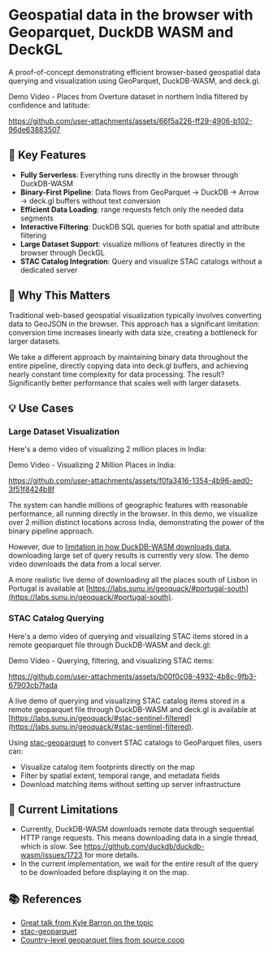 # Geospatial data in the browser with Geoparquet, DuckDB WASM and DeckGL

A proof-of-concept demonstrating efficient browser-based geospatial data querying and visualization using GeoParquet, DuckDB-WASM, and deck.gl.

Demo Video - Places from Overture dataset in northern India filtered by confidence and latitude:


https://github.com/user-attachments/assets/66f5a226-ff29-4906-b102-96de63883507



## 🚀 Key Features

- **Fully Serverless**: Everything runs directly in the browser through DuckDB-WASM
- **Binary-First Pipeline**: Data flows from GeoParquet → DuckDB → Arrow → deck.gl buffers without text conversion
- **Efficient Data Loading**: range requests fetch only the needed data segments
- **Interactive Filtering**: DuckDB SQL queries for both spatial and attribute filtering
- **Large Dataset Support**: visualize millions of features directly in the browser through DeckGL
- **STAC Catalog Integration**: Query and visualize STAC catalogs without a dedicated server

## 🎯 Why This Matters

Traditional web-based geospatial visualization typically involves converting data to GeoJSON in the browser. This approach has a significant limitation: conversion time increases linearly with data size, creating a bottleneck for larger datasets.

We take a different approach by maintaining binary data throughout the entire pipeline, directly copying data into deck.gl buffers, and achieving nearly constant time complexity for data processing. The result? Significantly better performance that scales well with larger datasets.

## 💡 Use Cases

### Large Dataset Visualization

Here's a demo video of visualizing 2 million places in India:

Demo Video - Visualizing 2 Million Places in India:


https://github.com/user-attachments/assets/f0fa3416-1354-4b96-aed0-3f51f8424b8f



The system can handle millions of geographic features with reasonable performance, all running directly in the browser. In this demo, we visualize over 2 million distinct locations across India, demonstrating the power of the binary pipeline approach.

However, due to [limitation in how DuckDB-WASM downloads data](https://github.com/duckdb/duckdb-wasm/issues/1723), downloading large set of query results is currently very slow. The demo video downloads the data from a local server.

A more realistic live demo of downloading all the places south of Lisbon in Portugal is available at [https://labs.sunu.in/geoquack/#portugal-south](https://labs.sunu.in/geoquack/#portugal-south).

### STAC Catalog Querying

Here's a demo video of querying and visualizing STAC items stored in a remote geoparquet file through DuckDB-WASM and deck.gl:

Demo Video - Querying, filtering, and visualizing STAC items:



https://github.com/user-attachments/assets/b00f0c08-4932-4b8c-9fb3-67903cb7fada



A live demo of querying and visualizing STAC catalog items stored in a remote geoparquet file through DuckDB-WASM and deck.gl is available at [https://labs.sunu.in/geoquack/#stac-sentinel-filtered](https://labs.sunu.in/geoquack/#stac-sentinel-filtered).

Using [stac-geoparquet](https://github.com/stac-utils/stac-geoparquet) to convert STAC catalogs to GeoParquet files, users can:
- Visualize catalog item footprints directly on the map
- Filter by spatial extent, temporal range, and metadata fields
- Download matching items without setting up server infrastructure

## 🚧 Current Limitations

- Currently, DuckDB-WASM downloads remote data through sequential HTTP range requests. This means downloading data in a single thread, which is slow. See https://github.com/duckdb/duckdb-wasm/issues/1723 for more details.
- In the current implementation, we wait for the entire result of the query to be downloaded before displaying it on the map.


## 📚 References

- [Great talk from Kyle Barron on the topic](https://www.youtube.com/watch?v=PFWjMHXdRdY)
- [stac-geoparquet](https://github.com/stac-utils/stac-geoparquet)
- [Country-level geoparquet files from source.coop](https://source.coop/cholmes/overture/places-geoparquet-country)

